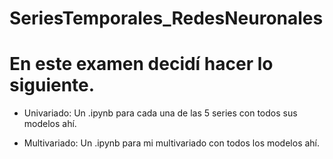 # SeriesTemporales_RedesNeuronales

# En este examen decidí hacer lo siguiente.

* Univariado: Un .ipynb para cada una de las 5 series con todos sus modelos ahí.

* Multivariado: Un .ipynb para mi multivariado con todos los modelos ahí.
